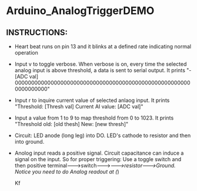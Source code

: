 # Arduino_AnalogTriggerDEMO

## INSTRUCTIONS:  

* Heart beat runs on pin 13 and it blinks at a defined rate indicating normal operation  
* Input v to toggle verbose. When verbose is on, every time the selected analog input is
  above threshold, a data is sent to serial output. It prints "-[ADC val]   0000000000000000000000000000000000000000000000000000000000000000"  
* Input r to inquire current value of selected anlaog input. It prints  "Threshold: [Thresh val] Current AI value: [ADC val]"  
* Input a value from 1 to 9 to map threshold from 0 to 1023. It prints "Threshold old: [old thesh] New: [new thresh]"  

* Circuit: LED anode (long leg) into DO. LED's cathode to resistor and then into ground.  
* Anolog input reads a positive signal. Circuit capacitance can induce a signal on the input. So for proper triggering:
  Use a toggle switch and then positive terminal--->switch--->*--->resistor--->Ground. Notice you need to do Analog readout at (*) 
  
  Kf
